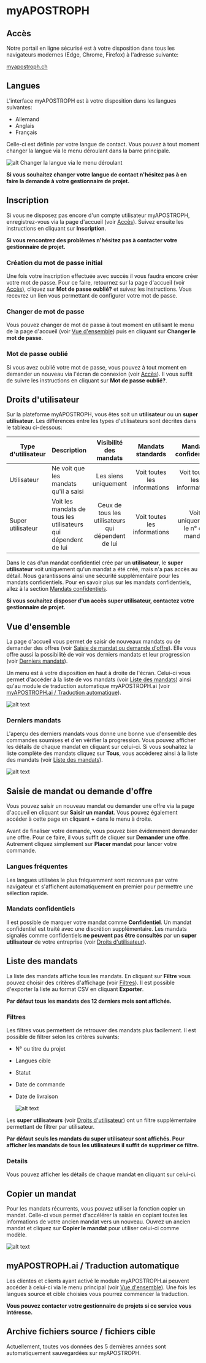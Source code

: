[user-languages]: /assets/fr/user-languages.gif
[dashboard]: /assets/fr/dashboard.gif "En un coup d'oeil"
[copy-order]: /assets/fr/copy-order.png "Copier un mandat"
[filter-orders]: /assets/fr/filter-orders.gif "Filtrer les commandes"
[last-orders]: /assets/fr/last-orders.png "Derniers mandats"

# myAPOSTROPH

## Accès [](#access)
Notre portail en ligne sécurisé est à votre disposition dans tous les navigateurs modernes (Edge, Chrome, Firefox) à l'adresse suivante:

[myapostroph.ch](https://myapostroph.ch/fr)

## Langues [](#user-languages)

L'interface myAPOSTROPH est à votre disposition dans les langues suivantes:

- Allemand
- Anglais
- Français

Celle-ci est définie par votre langue de contact. Vous pouvez à tout moment changer la langue via le menu déroulant dans la barre principale.

![alt Changer la langue via le menu déroulant][user-languages]

**Si vous souhaitez changer votre langue de contact n'hésitez pas à en faire la demande à votre gestionnaire de projet.**

## Inscription [](#sign-up)
Si vous ne disposez pas encore d'un compte utilisateur myAPOSTROPH, enregistrez-vous via la page d'accueil (voir [Accès](#access)). Suivez ensuite les instructions en cliquant sur **Inscription**.

**Si vous rencontrez des problèmes n'hésitez pas à contacter votre gestionnaire de projet.**

### Création du mot de passe initial [](#initial-pwd)

Une fois votre inscription effectuée avec succès il vous faudra encore créer votre mot de passe. Pour ce faire, retournez sur la page d'accueil (voir [Accès](#access)), cliquez sur **Mot de passe oublié?** et suivez les instructions. Vous recevrez un lien vous permettant de configurer votre mot de passe.

### Changer de mot de passe [](#change-pwd)

Vous pouvez changer de mot de passe à tout moment en utilisant le menu de la page d'accueil (voir [Vue d'ensemble](#dashboard)) puis en cliquant sur **Changer le mot de passe**.

### Mot de passe oublié [](#forgot-pwd)

Si vous avez oublié votre mot de passe, vous pouvez à tout moment en demander un nouveau via l'écran de connexion (voir [Accès](#access)). Il vous suffit de suivre les instructions en cliquant sur **Mot de passe oublié?**.

## Droits d'utilisateur [](#user-rights)

Sur la plateforme myAPOSTROPH, vous êtes soit un **utilisateur** ou un **super utilisateur**. Les différences entre les types d'utilisateurs sont décrites dans le tableau ci-dessous:

| Type d'utilisateur | Description                                                  |               Visibilité des mandats               |      Mandats standards       |      Mandats confidentiels      |
| ------------------ | ------------------------------------------------------------ | :------------------------------------------------: | :--------------------------: | :-----------------------------: |
| Utilisateur        | Ne voit que les mandats qu'il a saisi                        |                Les siens uniquement                | Voit toutes les informations |  Voit toutes les informations   |
| Super utilisateur  | Voit les mandats de tous les utilisateurs qui dépendent de lui | Ceux de tous les utilisateurs qui dépendent de lui | Voit toutes les informations | Voit uniquement le n° de mandat |



Dans le cas d'un mandat confidentiel crée par un **utilisateur**, le **super utilisateur** voit uniquement qu'un mandat a été créé, mais n'a pas accès au détail. Nous garantissons ainsi une sécurité supplémentaire pour les mandats confidentiels. Pour en savoir plus sur les mandats confidentiels, allez à la section [Mandats confidentiels](#confidential-orders).

**Si vous souhaitez disposer d'un accès super utilisateur, contactez votre gestionnaire de projet.**

## Vue d'ensemble [](#dashboard)

La page d'accueil vous permet de saisir de nouveaux mandats ou de demander des offres (voir [Saisie de mandat ou demande d'offre](#orders)). Elle vous offre aussi la possibilité de voir vos derniers mandats et leur progression (voir [Derniers mandats](#last-orders)).

Un menu est à votre disposition en haut à droite de l'écran. Celui-ci vous permet d'accéder à la liste de vos mandats (voir [Liste des mandats](#orders-list)) ainsi qu'au module de traduction automatique myAPOSTROPH.ai (voir [myAPOSTROPH.ai / Traduction automatique](#machine-translation)).

![alt text][dashboard]

### Derniers mandats [](#last-orders)

L'aperçu des derniers mandats vous donne une bonne vue d'ensemble des commandes soumises et d'en vérifier la progression. Vous pouvez afficher les détails de chaque mandat en cliquant sur celui-ci. Si vous souhaitez la liste complète des mandats cliquez sur **Tous**, vous accèderez ainsi  à la liste des mandats (voir [Liste des mandats](#orders-list)).

![alt text][last-orders]

## Saisie de mandat ou demande d'offre [](#orders)

Vous pouvez saisir un nouveau mandat ou demander une offre via la page d'accueil en cliquant sur **Saisir un mandat**. Vous pouvez également accéder à cette page en cliquant **+** dans le menu à droite.

Avant de finaliser votre demande, vous pouvez bien évidemment demander une offre. Pour ce faire, il vous suffit de cliquer sur **Demander une offre**. Autrement cliquez simplement sur **Placer mandat** pour lancer votre commande.

### Langues fréquentes [](#frequent-languages)

Les langues utilisées le plus fréquemment sont reconnues par votre navigateur et s'affichent automatiquement en premier pour permettre une sélection rapide.

### Mandats confidentiels [](#confidential-orders)

Il est possible de marquer votre mandat comme **Confidentiel**. Un mandat confidentiel est traité avec une discrétion supplémentaire. Les mandats signalés comme confidentiels **ne peuvent pas être consultés** par un **super utilisateur** de votre entreprise (voir [Droits d'utilisateur](#user-rights)).

## Liste des mandats [](#orders-list)

La liste des mandats affiche tous les mandats. En cliquant sur **Filtre** vous pouvez choisir des critères d'affichage (voir [Filtres](#orders-filter)). Il est possible d'exporter la liste au format CSV en cliquant **Exporter**.

**Par défaut tous les mandats des 12 derniers mois sont affichés.**

### Filtres [](#orders-filter)

Les filtres vous permettent de retrouver des mandats plus facilement.  Il est possible de filtrer selon les critères suivants:

* N° ou titre du projet

* Langues cible

* Statut

* Date de commande

* Date de livraison

  ![alt text][filter-orders]

Les **super utilisateurs** (voir [Droits d'utilisateur](#user-rights)) ont un filtre supplémentaire permettant de filtrer par utilisateur.

**Par défaut seuls les mandats du super utilisateur sont affichés. Pour afficher les mandats de tous les utilisateurs il suffit de supprimer ce filtre.**

### Details

Vous pouvez afficher les détails de chaque mandat en cliquant sur celui-ci.

## Copier un mandat [](#copy-order)
Pour les mandats récurrents, vous pouvez utiliser la fonction copier un mandat. Celle-ci vous permet d'accélérer la saisie en copiant toutes les informations de votre ancien mandat vers un nouveau. Ouvrez un ancien mandat et cliquez sur **Copier le mandat** pour utiliser celui-ci comme modèle.

![alt text][copy-order]

## myAPOSTROPH.ai / Traduction automatique [](#machine-translation)

Les clientes et clients ayant activé le module myAPOSTROPH.ai peuvent accéder à celui-ci via le menu principal (voir [Vue d'ensemble](#dashboard)). Une fois les langues source et cible choisies vous pourrez commencer la traduction.

**Vous pouvez contacter votre gestionnaire de projets si ce service vous intéresse.**

## Archive fichiers source / fichiers cible [](#archives)

Actuellement, toutes vos données des 5 dernières années sont automatiquement sauvegardées sur myAPOSTROPH.
